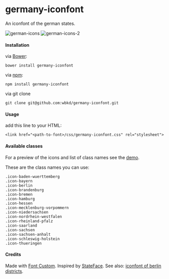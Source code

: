 germany-iconfont
===============

An iconfont of the german states.

![german-icons](http://i.imgur.com/tV8R5hs.png)
![german-icons-2](http://i.imgur.com/ZmCWNJt.png)

#### Installation

via [Bower](http://bower.io/):
```
bower install germany-iconfont
```

via [npm](https://www.npmjs.com/):
```
npm install germany-iconfont
```

via git clone
```
git clone git@github.com:wbkd/germany-iconfont.git
```

#### Usage

add this line to your HTML:

```
<link href="<path-to-font>/css/germany-iconfont.css" rel="stylesheet">
```

#### Available classes

For a preview of the icons and list of class names see the [demo](http://apps.webkid.io/germany-iconfont).

These are the class names you can use:

```
.icon-baden-wuerttemberg
.icon-bayern
.icon-berlin
.icon-brandenburg
.icon-bremen
.icon-hamburg
.icon-hessen
.icon-mecklenburg-vorpommern
.icon-niedersachsen
.icon-nordrhein-westfalen
.icon-rheinland-pfalz
.icon-saarland
.icon-sachsen
.icon-sachsen-anhalt
.icon-schleswig-holstein
.icon-thueringen
```

#### Credits

Made with [Font Custom](http://fontcustom.com/).
Inspired by [StateFace](http://propublica.github.io/stateface/).
See also: [iconfont of berlin districts](https://github.com/wbkd/berlin-iconfont).
